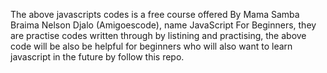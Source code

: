 The above javascripts codes is a free course offered  By Mama Samba Braima Nelson Djalo (Amigoescode), name JavaScript For Beginners, they are practise codes written
through by listining and practising, the above code will be also be helpful for beginners who will also want to learn javascript in the future by follow this repo. 
